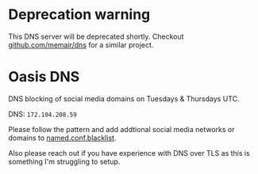 # Deprecation warning

This DNS server will be deprecated shortly. Checkout [github.com/memair/dns](https://github.com/memair/dns) for a similar project.

# Oasis DNS

DNS blocking of social media domains on Tuesdays & Thursdays UTC.

DNS: `172.104.208.59`

Please follow the pattern and add addtional social media networks or domains to [named.conf.blacklist](https://github.com/gregology/oasis_dns/blob/master/named.conf.blacklist).

Also please reach out if you have experience with DNS over TLS as this is something I'm struggling to setup.
